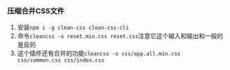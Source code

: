 ### 压缩合并CSS文件

1. 安装`npm i -g clean-css clean-css-cli`
2. 命令`cleancss -o reset.min.css reset.css`注意它这个输入和输出和一般的是反的
3. 这个插件还有合并的功能`cleancss -o css/app.all.min.css css/common.css css/index.css`

